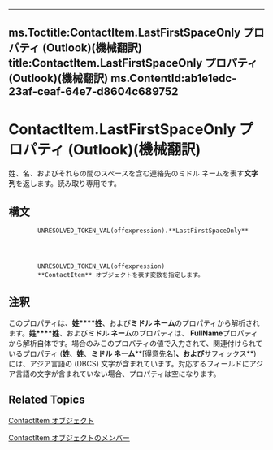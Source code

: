 

---
ms.Toctitle:ContactItem.LastFirstSpaceOnly プロパティ (Outlook)(機械翻訳)
title:ContactItem.LastFirstSpaceOnly プロパティ (Outlook)(機械翻訳)
ms.ContentId:ab1e1edc-23af-ceaf-64e7-d8604c689752
---
# ContactItem.LastFirstSpaceOnly プロパティ (Outlook)(機械翻訳)




姓、名、およびそれらの間のスペースを含む連絡先のミドル ネームを表す**文字列**を返します。読み取り専用です。

## 構文

            UNRESOLVED_TOKEN_VAL(offexpression).**LastFirstSpaceOnly**




            UNRESOLVED_TOKEN_VAL(offexpression)
            **ContactItem** オブジェクトを表す変数を指定します。



## 注釈
このプロパティは、**姓****姓**、および**ミドル ネーム**のプロパティから解析されます。**姓****姓**、および**ミドル ネーム**のプロパティは、 **FullName**プロパティから解析自体です。場合のみこのプロパティの値で入力されて、関連付けられているプロパティ (**姓**、**姓**、**ミドル ネーム****[得意先名]**、および**サフィックス**) には、アジア言語の (DBCS) 文字が含まれています。対応するフィールドにアジア言語の文字が含まれていない場合、プロパティは空になります。



## Related Topics

[ContactItem オブジェクト](8e32093c-a678-f1fd-3f35-c2d8994d166f.md)

[ContactItem オブジェクトのメンバー](a8b13369-4c87-02aa-e62a-1f3067e559fa.md)




